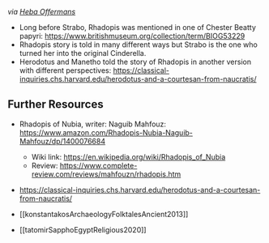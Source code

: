 <cite>via [Heba Offermans](https://twitter.com/selket74?lang=en)</cite>

- Long before Strabo, Rhadopis was mentioned in one of Chester Beatty papyri: https://www.britishmuseum.org/collection/term/BIOG53229
- Rhadopis story is told in many different ways but Strabo is the one who turned her into the original Cinderella.
- Herodotus and Manetho told the story of Rhadopis in another version with different perspectives: https://classical-inquiries.chs.harvard.edu/herodotus-and-a-courtesan-from-naucratis/

## Further Resources

- Rhadopis of Nubia, writer: Naguib Mahfouz: https://www.amazon.com/Rhadopis-Nubia-Naguib-Mahfouz/dp/1400076684
	* Wiki link: https://en.wikipedia.org/wiki/Rhadopis_of_Nubia 
	* Review: https://www.complete-review.com/reviews/mahfouzn/rhadopis.htm
- https://classical-inquiries.chs.harvard.edu/herodotus-and-a-courtesan-from-naucratis/

- [[konstantakosArchaeologyFolktalesAncient2013]]
- [[tatomirSapphoEgyptReligious2020]] 